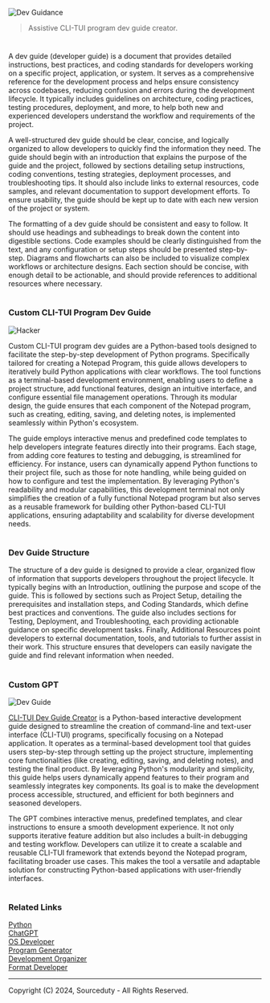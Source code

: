 ![Dev Guidance](https://github.com/user-attachments/assets/20e9ea58-f820-438f-8ca2-bcf0658f881b)

> Assistive CLI-TUI program dev guide creator.
#

A dev guide (developer guide) is a document that provides detailed instructions, best practices, and coding standards for developers working on a specific project, application, or system. It serves as a comprehensive reference for the development process and helps ensure consistency across codebases, reducing confusion and errors during the development lifecycle. It typically includes guidelines on architecture, coding practices, testing procedures, deployment, and more, to help both new and experienced developers understand the workflow and requirements of the project.

A well-structured dev guide should be clear, concise, and logically organized to allow developers to quickly find the information they need. The guide should begin with an introduction that explains the purpose of the guide and the project, followed by sections detailing setup instructions, coding conventions, testing strategies, deployment processes, and troubleshooting tips. It should also include links to external resources, code samples, and relevant documentation to support development efforts. To ensure usability, the guide should be kept up to date with each new version of the project or system.

The formatting of a dev guide should be consistent and easy to follow. It should use headings and subheadings to break down the content into digestible sections. Code examples should be clearly distinguished from the text, and any configuration or setup steps should be presented step-by-step. Diagrams and flowcharts can also be included to visualize complex workflows or architecture designs. Each section should be concise, with enough detail to be actionable, and should provide references to additional resources where necessary.

#
### Custom CLI-TUI Program Dev Guide

![Hacker](https://github.com/user-attachments/assets/ed1f39fc-dbd0-4a2b-a203-c2bb5c0e2a0c)

Custom CLI-TUI program dev guides are a Python-based tools designed to facilitate the step-by-step development of Python programs. Specifically tailored for creating a Notepad Program, this guide allows developers to iteratively build Python applications with clear workflows. The tool functions as a terminal-based development environment, enabling users to define a project structure, add functional features, design an intuitive interface, and configure essential file management operations. Through its modular design, the guide ensures that each component of the Notepad program, such as creating, editing, saving, and deleting notes, is implemented seamlessly within Python's ecosystem.

The guide employs interactive menus and predefined code templates to help developers integrate features directly into their programs. Each stage, from adding core features to testing and debugging, is streamlined for efficiency. For instance, users can dynamically append Python functions to their project file, such as those for note handling, while being guided on how to configure and test the implementation. By leveraging Python's readability and modular capabilities, this development terminal not only simplifies the creation of a fully functional Notepad program but also serves as a reusable framework for building other Python-based CLI-TUI applications, ensuring adaptability and scalability for diverse development needs.

#
### Dev Guide Structure

The structure of a dev guide is designed to provide a clear, organized flow of information that supports developers throughout the project lifecycle. It typically begins with an Introduction, outlining the purpose and scope of the guide. This is followed by sections such as Project Setup, detailing the prerequisites and installation steps, and Coding Standards, which define best practices and conventions. The guide also includes sections for Testing, Deployment, and Troubleshooting, each providing actionable guidance on specific development tasks. Finally, Additional Resources point developers to external documentation, tools, and tutorials to further assist in their work. This structure ensures that developers can easily navigate the guide and find relevant information when needed.

#
### Custom GPT

![Dev Guide](https://github.com/user-attachments/assets/81c4ee8c-583c-4ac3-b187-fa762cd9dfae)

[CLI-TUI Dev Guide Creator](https://chatgpt.com/g/g-673dda5313788191ac41a8a4592f33d7-cli-tui-dev-guide-creator) is a Python-based interactive development guide designed to streamline the creation of command-line and text-user interface (CLI-TUI) programs, specifically focusing on a Notepad application. It operates as a terminal-based development tool that guides users step-by-step through setting up the project structure, implementing core functionalities (like creating, editing, saving, and deleting notes), and testing the final product. By leveraging Python's modularity and simplicity, this guide helps users dynamically append features to their program and seamlessly integrates key components. Its goal is to make the development process accessible, structured, and efficient for both beginners and seasoned developers.

The GPT combines interactive menus, predefined templates, and clear instructions to ensure a smooth development experience. It not only supports iterative feature addition but also includes a built-in debugging and testing workflow. Developers can utilize it to create a scalable and reusable CLI-TUI framework that extends beyond the Notepad program, facilitating broader use cases. This makes the tool a versatile and adaptable solution for constructing Python-based applications with user-friendly interfaces.

#
### Related Links

[Python](https://github.com/sourceduty/Python)
<br>
[ChatGPT](https://github.com/sourceduty/ChatGPT)
<br>
[OS Developer](https://github.com/sourceduty/OS_Developer)
<br>
[Program Generator](https://github.com/sourceduty/Program_Generator)
<br>
[Development Organizer](https://github.com/sourceduty/Development_Organizer)
<br>
[Format Developer](https://github.com/sourceduty/Format_Developer)

***
Copyright (C) 2024, Sourceduty - All Rights Reserved.
